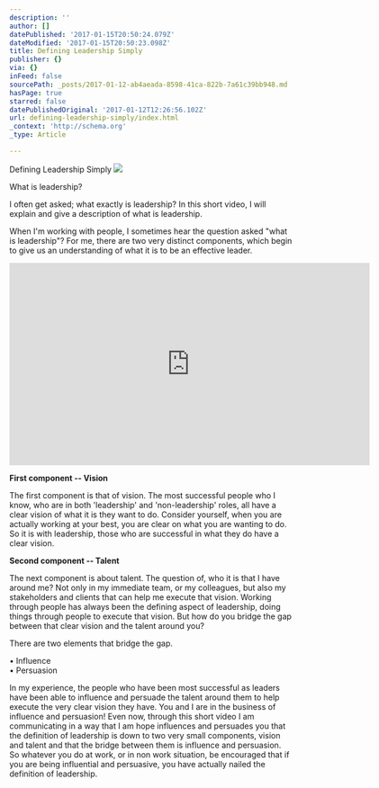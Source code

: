 ```yaml
---
description: ''
author: []
datePublished: '2017-01-15T20:50:24.079Z'
dateModified: '2017-01-15T20:50:23.098Z'
title: Defining Leadership Simply
publisher: {}
via: {}
inFeed: false
sourcePath: _posts/2017-01-12-ab4aeada-8598-41ca-822b-7a61c39bb948.md
hasPage: true
starred: false
datePublishedOriginal: '2017-01-12T12:26:56.102Z'
url: defining-leadership-simply/index.html
_context: 'http://schema.org'
_type: Article

---
```

Defining Leadership Simply
![](https://the-grid-user-content.s3-us-west-2.amazonaws.com/8ffc20e5-4eb9-4a60-9f29-d037fa40a228.png)

What is leadership?

I often get asked; what exactly is leadership? In this short video, I will explain and give a description of what is leadership.

When I'm working with people, I sometimes hear the question asked "what is leadership"? For me, there are two very distinct components, which begin to give us an understanding of what it is to be an effective leader.

<iframe src="https://cdn.embedly.com/widgets/media.html?src=https%3A%2F%2Fwww.youtube.com%2Fembed%2Fvideoseries%3Flist%3DPL-USwENFguhJxntOvK2FeRgZ2z6tifSJn&amp;url=http%3A%2F%2Fwww.youtube.com%2Fwatch%3Fv%3DBdmzvQ6fSw8&amp;image=https%3A%2F%2Fi.ytimg.com%2Fvi%2FBdmzvQ6fSw8%2Fhqdefault.jpg&amp;key=b7d04c9b404c499eba89ee7072e1c4f7&amp;type=text%2Fhtml&amp;schema=youtube" width="640" height="360" scrolling="no" frameborder="0" allowfullscreen="" style=""></iframe>

**First component -- Vision**

The first component is that of vision. The most successful people who I know, who are in both 'leadership' and 'non-leadership' roles, all have a clear vision of what it is they want to do. Consider yourself, when you are actually working at your best, you are clear on what you are wanting to do. So it is with leadership, those who are successful in what they do have a clear vision.

**Second component -- Talent**

The next component is about talent. The question of, who it is that I have around me? Not only in my immediate team, or my colleagues, but also my stakeholders and clients that can help me execute that vision. Working through people has always been the defining aspect of leadership, doing things through people to execute that vision. But how do you bridge the gap between that clear vision and the talent around you?

There are two elements that bridge the gap.

• Influence  
• Persuasion

In my experience, the people who have been most successful as leaders have been able to influence and persuade the talent around them to help execute the very clear vision they have. You and I are in the business of influence and persuasion! Even now, through this short video I am communicating in a way that I am hope influences and persuades you that the definition of leadership is down to two very small components, vision and talent and that the bridge between them is influence and persuasion. So whatever you do at work, or in non work situation, be encouraged that if you are being influential and persuasive, you have actually nailed the definition of leadership.